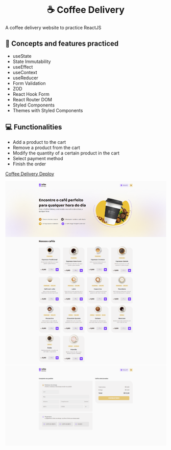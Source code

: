 <h1 align="center">☕ Coffee Delivery</h1>

A coffee delivery website to practice ReactJS

## 🚀 Concepts and features practiced

- useState
- State Immutability
- useEffect
- useContext
- useReducer
- Form Validation
- ZOD
- React Hook Form
- React Router DOM
- Styled Components
- Themes with Styled Components

## 💻 Functionalities

- Add a product to the cart
- Remove a product from the cart
- Modify the quantity of a certain product in the cart
- Select payment method
- Finish the order

[Coffee Delivery Deploy](https://vitorlinsbinski.github.io/coffee-delivery) 

<img src = "./src/assets/screencapture-vitorlinsbinski-github-io-coffee-delivery-2023-08-14-11_26_53.png"></img>
<img src = "./src/assets/screencapture-vitorlinsbinski-github-io-coffee-delivery-cart-2023-08-14-11_28_56.png"></img>
